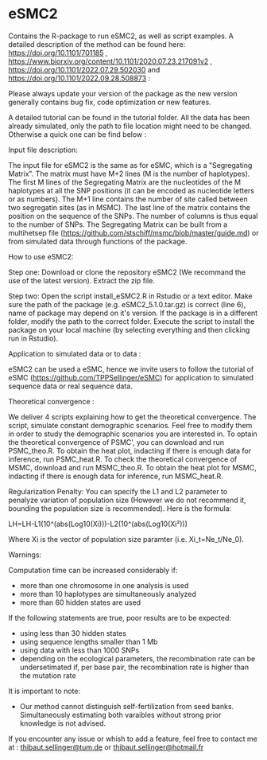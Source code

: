 # eSMC2
Contains the R-package to run eSMC2, as well as script examples. A detailed description of the method can be found here: https://doi.org/10.1101/701185 , https://www.biorxiv.org/content/10.1101/2020.07.23.217091v2 , https://doi.org/10.1101/2022.07.29.502030 and https://doi.org/10.1101/2022.09.28.508873  : 


Please always update your version of the package as the new version generally contains bug fix, code optimization or new features.

A detailed tutorial can be found in the tutorial folder. All the data has been already simulated, only the path to file location might need to be changed. Otherwise a quick one can be find below :

Input file description:

The input file for eSMC2 is the same as for eSMC, which is a "Segregating Matrix". The matrix must have M+2 lines (M is the number of haplotypes). The first M lines of the Segregating Matrix are the nucleotides of the M haplotypes at all the SNP positions (it can be encoded as nucleotide letters or as numbers). The M+1 line contains the number of site called between two segregatin sites (as in MSMC). The last line of the matrix contains the position on the sequence of the SNPs. The number of columns is thus equal to the number of SNPs. The Segregating Matrix can be built from a multihetsep file (https://github.com/stschiff/msmc/blob/master/guide.md) or from simulated data through functions of the package. 

How to use eSMC2:

Step one: Download or clone the repository eSMC2 (We recommand the use of the latest version). Extract the zip file.

Step two: Open the script install_eSMC2.R in Rstudio or a text editor. Make sure the path of the package (e.g. eSMC2_5.1.0.tar.gz) is correct (line 6), name of package may depend on it's version. If the package is in a different folder, modify the path to the correct folder. Execute the script to install the package on your local machine (by selecting everything and then clicking run in Rstudio).


Application to simulated data or to data :

eSMC2 can be used a eSMC, hence we invite users to follow the tutorial of eSMC (https://github.com/TPPSellinger/eSMC) for application to simulated sequence data or real sequence data.


Theoretical convergence :

We deliver 4 scripts explaining how to get the theoretical convergence. The script, simulate constant demographic scenarios. Feel free to modify them in order to study the demographic scenarios you are interested in. To optain the theoretical convergence of PSMC', you can download and run PSMC_theo.R. To obtain the heat plot, indacting if there is enough data for inference, run PSMC_heat.R. To check the theoretical convergence of MSMC, download and run  MSMC_theo.R. To obtain the heat plot for MSMC, indacting if there is enough data for inference, run MSMC_heat.R.

Regularization Penalty: 
You can specify the L1 and L2 parameter to penalyze variation of population size (However we do not recommend it, bounding the population size is recommended). Here is the formula:

LH=LH-L1(10^(abs(Log10(Xi)))-L2(10^(abs(Log10(Xi²)))

Where Xi is the vector of population size paramter (i.e. Xi_t=Ne_t/Ne_0).


Warnings: 

Computation time can be increased considerably if:
- more than one chromosome in one analysis is used
- more than 10 haplotypes are simultaneously analyzed
- more than 60 hidden states are used

If the following statements are true, poor results are to be expected:
- using less than 30 hidden states
- using sequence lengths smaller than 1 Mb
- using data with less than 1000 SNPs
- depending on the ecological parameters, the recombination rate can be undersetimated if, per base pair, the recombination rate is higher than the mutation rate 

It is important to note:
- Our method cannot distinguish self-fertilization from seed banks. Simultaneously estimating both varaibles without strong prior knowledge is not advised. 


If you encounter any issue or whish to add a feature, feel free to contact me at : thibaut.sellinger@tum.de or thibaut.sellinger@hotmail.fr

